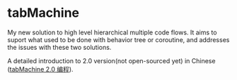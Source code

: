# tabMachine
My new solution to high level hierarchical multiple code flows. It aims to suport what used to be done with behavior tree or coroutine, and addresses the issues with these two solutions.

A detailed introduction to 2.0 version(not open-sourced yet) in Chinese ([tabMachine 2.0 编程](https://docs.google.com/document/d/1Lma2r7A-3kHvZAWP7lNTLhfZoQaY2jclpIXb39P68do/edit?usp=sharing)). 

